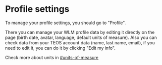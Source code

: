 # Profile settings

To manage your profile settings, you should go to "Profile".&#x20;

There you can manage your WLM profile data by editing it directly on the page (birth date, avatar, language, default units of measure). Also you can check data from your TEOS account data (name, last name, email), if you need to edit it, you can do it by clicking "Edit my info".

Check more about units in [#units-of-measure](create-asset.md#units-of-measure "mention")

